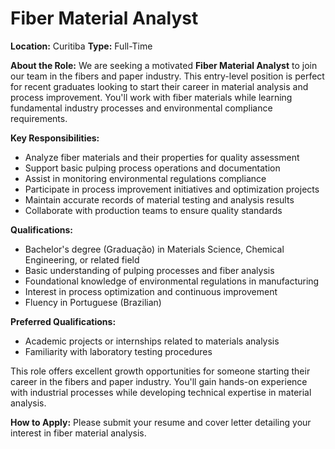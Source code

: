 # Fiber Material Analyst

**Location:** Curitiba
**Type:** Full-Time

**About the Role:**
We are seeking a motivated **Fiber Material Analyst** to join our team in the fibers and paper industry. This entry-level position is perfect for recent graduates looking to start their career in material analysis and process improvement. You'll work with fiber materials while learning fundamental industry processes and environmental compliance requirements.

**Key Responsibilities:**
- Analyze fiber materials and their properties for quality assessment
- Support basic pulping process operations and documentation
- Assist in monitoring environmental regulations compliance
- Participate in process improvement initiatives and optimization projects
- Maintain accurate records of material testing and analysis results
- Collaborate with production teams to ensure quality standards

**Qualifications:**
- Bachelor's degree (Graduação) in Materials Science, Chemical Engineering, or related field
- Basic understanding of pulping processes and fiber analysis
- Foundational knowledge of environmental regulations in manufacturing
- Interest in process optimization and continuous improvement
- Fluency in Portuguese (Brazilian)

**Preferred Qualifications:**
- Academic projects or internships related to materials analysis
- Familiarity with laboratory testing procedures

This role offers excellent growth opportunities for someone starting their career in the fibers and paper industry. You'll gain hands-on experience with industrial processes while developing technical expertise in material analysis.

**How to Apply:**
Please submit your resume and cover letter detailing your interest in fiber material analysis.